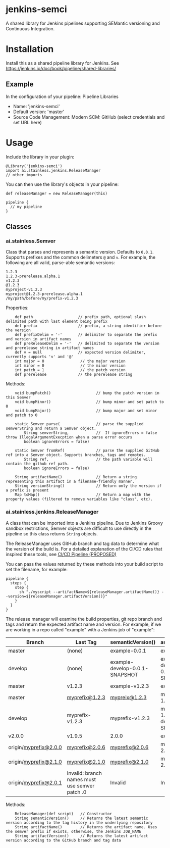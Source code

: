 # jenkins-semci
A shared library for Jenkins pipelines supporting SEMantic versioning and Continuous Integration. 

#  Installation
Install this as a shared pipeline library for Jenkins. See https://jenkins.io/doc/book/pipeline/shared-libraries/

## Example
In the configuration of your pipeline:
Pipeline Libraries
- Name: 'jenkins-semci'
- Default version: 'master'
- Source Code Management: Modern SCM: GitHub (select credentials and set URL here)

# Usage
Include the library in your plugin:
```$groovy
@Library('jenkins-semci')
import ai.stainless.jenkins.ReleaseManager
// other imports
```             

You can then use the library's objects in your pipeline:
```$groovy 
def releaseManager = new ReleaseManager(this)         

pipeline {
  // my pipeline
}
```        
## Classes
### ai.stainless.Semver

Class that parses and represents a semantic version. Defaults to `0.0.1`. Supports prefixes and the common delimeters `@` and `v`. For example, the following are
all valid, parse-able semantic versions:

```$text
1.2.3
1.2.3-prerelease.alpha.1
v1.2.3
@1.2.3                  
myproject-v1.2.3
myproject@1.2.3-prerelease.alpha.1     
/my/path/before/my/prefix-v1.2.3
```                               

Properties:
```$groovy
    def path                    // prefix path, optional slash delimited path with last element being prefix 
    def prefix                  // prefix, a string identifier before the version
    def prefixDelim = '-'       // delimiter to separate the prefix and version in artifact names
    def preReleaseDelim = '-'   // delimited to separate the version and prerelease string in artifact names
    def v = null                // expected version delimiter, currently supports 'v' and '@'
    int major = 0                // the major version
    int minor = 0                // the minor version
    int patch = 1                // the patch version
    def prerelease              // the prerelease string
```

Methods:
```$groovy
    void bumpPatch()                    // bump the patch version in this Semver         
    void bumpMinor()                    // bump minor and set patch to 0
    void bumpMajor()                    // bump major and set minor and patch to 0

    static Semver parse(                // parse the supplied semverString and return a Semver object.
        String semverString,            //  If ignoreErrors = false throw IllegalArgumentExecption when a parse error occurs
        boolean ignoreErrors = false)   

    static Semver fromRef(              // parse the supplied GitHub ref into a Semver object. Supports branches, tags and remotes.
        String ref,                     // the path variable will contain the github ref path.
        boolean ignoreErrors = false) 

    String artifactName()               // Return a string representing this artifact in a filename-friendly manner.
    String versionString()              // Return only the version if a prefix is present
    Map toMap()                         // Return a map with the property values (filtered to remove variables like "class", etc).
```

### ai.stainless.jenkins.ReleaseManager

A class that can be imported into a Jenkins pipeline. Due to Jenkins Groovy sandbox restrictions, Semver objects are difficult
to use directly in the pipeline so this class returns `String` objects.

The ReleaseManager uses GitHub branch and tag data to determine what the version of the build is. For a detailed explanation
of the CI/CD rules that inspired these tools, see [CI/CD Pipeline (PROPOSED)](https://stainlesscode.atlassian.net/wiki/spaces/STAT/pages/560922625/CI+CD+Pipeline+PROPOSED)

You can pass the values returned by these methods into your build script to set the filename, for example:

```$bash 
pipeline {
  steps {
    step {
      sh "./myscript --artifactName=${releaseManager.artifactName()} --version=${releaseManager.artifactVersion()}"
    }
  }
}
```

The release manager will examine the build properties, git repo branch and tags and return the expected artifact name and version. 
For example, if we are working in a repo called "example" with a Jenkins job of "example":

| Branch | Last Tag | semanticVersion() | artifactName() | artifactVersion() |
|---|---|---|---|---|
| master | (none) | example-0.0.1 | example-0.0.1 | 0.0.1 | 
| develop | (none) | example-develop-0.0.1-SNAPSHOT | example-develop-0.0.1-SNAPSHOT | 0.0.1-develop-SNAPSHOT |
| master | v1.2.3 | example-v1.2.3 | example-1.2.3 | 1.2.3 |
| master | myprefix@1.2.3 | mypreix@1.2.3 | myprefix-1.2.3 | 1.2.3 |
| develop | myprefix-v1.2.3 | myprefix-v1.2.3 | myprefix-1.2.3-develop-SNAPSHOT | 1.2.3-develop-SNAPSHOT
| v2.0.0 | v1.9.5 | 2.0.0 | example-2.0.0 | 2.0.0 |
| origin/myprefix@2.0.0 | myprefix@2.0.6 | myprefix@2.0.6 | myprefix-2.0.6 | 2.0.6 |
| origin/myprefix@2.1.0 | myprefix@2.1.0 | myprefix@2.1.0 | myprefix-2.1.0 | 2.1.0 |
| origin/myprefix@2.0.1 | Invalid: branch names must use semver patch .0 | Invalid | Invalid |

Methods:
```$groovy
    ReleaseManager(def script)   // Constructor
    String semanticVersion()     // Returns the latest semantic version according to the tag history in the underlying repository
    String artifactName()        // Returns the artifact name. Uses the semver prefix if exists, otherwise, the Jenkins JOB_NAME
    String artifactVersion()     // Returns the latest artifact version according to the GitHub branch and tag data
```